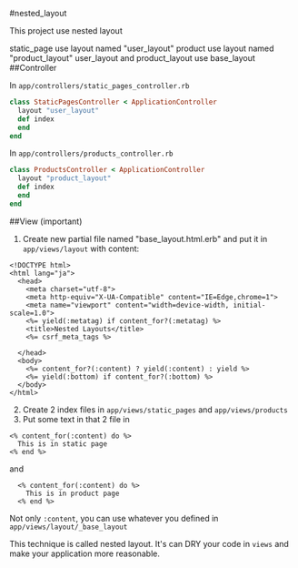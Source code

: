 #nested_layout

This project use nested layout

static_page use layout named "user_layout"
product use layout named "product_layout"
user_layout and product_layout use base_layout
##Controller

In `app/controllers/static_pages_controller.rb`

```ruby
class StaticPagesController < ApplicationController                                                                                                                
  layout "user_layout"                                                          
  def index                                                                     
  end                                                                           
end 
```

In `app/controllers/products_controller.rb`

```ruby
class ProductsController < ApplicationController                                                                                                                                                                  
  layout "product_layout"                                                          
  def index                                                                   
  end                                                                           
end
```

##View (important)
1. Create new partial file named "base_layout.html.erb" and put it in `app/views/layout` with content: 

```erb
<!DOCTYPE html>                                                                 
<html lang="ja">                                                                
  <head>                                                                        
    <meta charset="utf-8">                                                      
    <meta http-equiv="X-UA-Compatible" content="IE=Edge,chrome=1">              
    <meta name="viewport" content="width=device-width, initial-scale=1.0">      
    <%= yield(:metatag) if content_for?(:metatag) %>                            
    <title>Nested Layouts</title>                                               
    <%= csrf_meta_tags %>                                                       
                                                                                
  </head>                                                                       
  <body>                                                                        
    <%= content_for?(:content) ? yield(:content) : yield %>                     
    <%= yield(:bottom) if content_for?(:bottom) %>                              
  </body>                                                                       
</html>
```

2. Create 2 index files in `app/views/static_pages` and `app/views/products`
3. Put some text in that 2 file in 

```erb
<% content_for(:content) do %>
  This is in static page
<% end %>
```
and 

```erb
  <% content_for(:content) do %>
    This is in product page
  <% end %>
```

Not only `:content`, you can use whatever you defined in `app/views/layout/_base_layout`

This technique is called nested layout. It's can DRY your code in `views` and make your application more reasonable.
